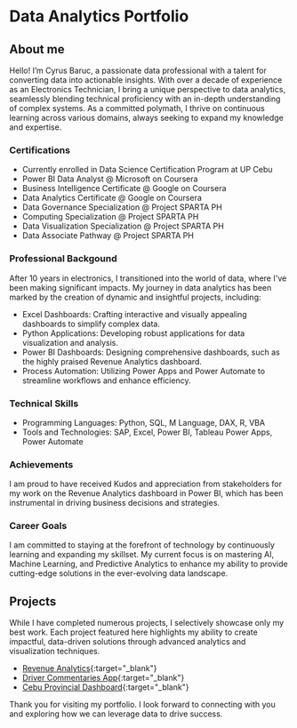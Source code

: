 # Data Analytics Portfolio

## About me
Hello! I’m Cyrus Baruc, a passionate data professional with a talent for converting data into actionable insights. With over a decade of experience as an Electronics Technician, I bring a unique perspective to data analytics, seamlessly blending technical proficiency with an in-depth understanding of complex systems. As a committed polymath, I thrive on continuous learning across various domains, always seeking to expand my knowledge and expertise.

### Certifications
 - Currently enrolled in Data Science Certification Program at UP Cebu
 - Power BI Data Analyst @ Microsoft on Coursera
 - Business Intelligence Certificate @ Google on Coursera
 - Data Analytics Certificate @ Google on Coursera
 - Data Governance Specialization @ Project SPARTA PH
 - Computing Specialization @ Project SPARTA PH
 - Data Visualization Specialization @ Project SPARTA PH
 - Data Associate Pathway @ Project SPARTA PH


### Professional Backgound
After 10 years in electronics, I transitioned into the world of data, where I've been making significant impacts. My journey in data analytics has been marked by the creation of dynamic and insightful projects, including:
- Excel Dashboards: Crafting interactive and visually appealing dashboards to simplify complex data.
- Python Applications: Developing robust applications for data visualization and analysis.
- Power BI Dashboards: Designing comprehensive dashboards, such as the highly praised Revenue Analytics dashboard.
- Process Automation: Utilizing Power Apps and Power Automate to streamline workflows and enhance efficiency.

### Technical Skills
- Programming Languages: Python, SQL, M Language, DAX, R, VBA
- Tools and Technologies: SAP, Excel, Power BI, Tableau Power Apps, Power Automate

### Achievements
I am proud to have received Kudos and appreciation from stakeholders for my work on the Revenue Analytics dashboard in Power BI, which has been instrumental in driving business decisions and strategies.

### Career Goals
I am committed to staying at the forefront of technology by continuously learning and expanding my skillset. My current focus is on mastering AI, Machine Learning, and Predictive Analytics to enhance my ability to provide cutting-edge solutions in the ever-evolving data landscape.

## Projects
While I have completed numerous projects, I selectively showcase only my best work. Each project featured here highlights my ability to create impactful, data-driven solutions through advanced analytics and visualization techniques.
- [Revenue Analytics](revanalytics.md){:target="_blank"}
- [Driver Commentaries App](drivercommenting.md){:target="_blank"}
- [Cebu Provincial Dashboard](cebuprovincialdashboard.md){:target="_blank"}

Thank you for visiting my portfolio. I look forward to connecting with you and exploring how we can leverage data to drive success.



